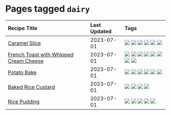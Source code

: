 # Pages tagged `dairy`

|Recipe Title|Last Updated|Tags
|:---|:---|:---|
|[Caramel Slice](../recipes/caramelslice.md)|2023-07-01|[![](https://img.shields.io/badge/tag-amazing-8ce73b)](../tags/amazing.md) [![](https://img.shields.io/badge/tag-baked-6685b7)](../tags/baked.md) [![](https://img.shields.io/badge/tag-chocolate-cb29b)](../tags/chocolate.md) [![](https://img.shields.io/badge/tag-dairy-f05668)](../tags/dairy.md) [![](https://img.shields.io/badge/tag-dessert-1d5152)](../tags/dessert.md) [![](https://img.shields.io/badge/tag-long_prep_time-acbc2f)](../tags/long_prep_time.md)|
|[French Toast with Whipped Cream Cheese](../recipes/frenchtoastwhippedcreamcheese.md)|2023-07-01|[![](https://img.shields.io/badge/tag-amazing-8ce73b)](../tags/amazing.md) [![](https://img.shields.io/badge/tag-breakfast-8344b1)](../tags/breakfast.md) [![](https://img.shields.io/badge/tag-dairy-f05668)](../tags/dairy.md) [![](https://img.shields.io/badge/tag-dessert-1d5152)](../tags/dessert.md) [![](https://img.shields.io/badge/tag-fried-b6c680)](../tags/fried.md) [![](https://img.shields.io/badge/tag-large_quantity-3a4f8e)](../tags/large_quantity.md) [![](https://img.shields.io/badge/tag-messy-c6d429)](../tags/messy.md) [![](https://img.shields.io/badge/tag-mine-91514)](../tags/mine.md)|
|[Potato Bake](../recipes/potatobake.md)|2023-07-01|[![](https://img.shields.io/badge/tag-baked-6685b7)](../tags/baked.md) [![](https://img.shields.io/badge/tag-cheesey-d5a11)](../tags/cheesey.md) [![](https://img.shields.io/badge/tag-dairy-f05668)](../tags/dairy.md) [![](https://img.shields.io/badge/tag-potato-6d71)](../tags/potato.md) [![](https://img.shields.io/badge/tag-savoury-32613c)](../tags/savoury.md) [![](https://img.shields.io/badge/tag-sides-10cdd6)](../tags/sides.md)|
|[Baked Rice Custard](../recipes/bakedricecustard.md)|2023-07-01|[![](https://img.shields.io/badge/tag-baked-6685b7)](../tags/baked.md) [![](https://img.shields.io/badge/tag-dairy-f05668)](../tags/dairy.md) [![](https://img.shields.io/badge/tag-dessert-1d5152)](../tags/dessert.md) [![](https://img.shields.io/badge/tag-rice-af803c)](../tags/rice.md)|
|[Rice Pudding](../recipes/ricepudding.md)|2023-07-01|[![](https://img.shields.io/badge/tag-dairy-f05668)](../tags/dairy.md) [![](https://img.shields.io/badge/tag-dessert-1d5152)](../tags/dessert.md) [![](https://img.shields.io/badge/tag-easy-9fef19)](../tags/easy.md) [![](https://img.shields.io/badge/tag-rice-af803c)](../tags/rice.md) [![](https://img.shields.io/badge/tag-rice_cooker-659a8f)](../tags/rice_cooker.md)|